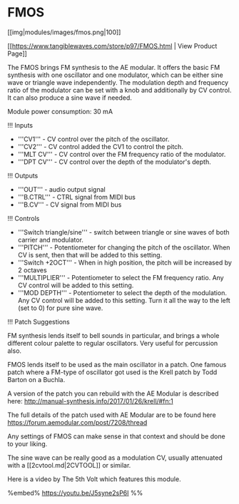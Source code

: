 # FMOS
[[img|modules/images/fmos.png|100]]

[[https://www.tangiblewaves.com/store/p97/FMOS.html | View Product Page]]

The FMOS brings FM synthesis to the AE modular. It offers the basic FM synthesis with one oscillator and one modulator, which can be either sine wave or triangle wave independently. The modulation depth and frequency ratio of the modulator can be set with a knob and additionally by CV control. It can also produce a sine wave if needed.

Module power consumption: 30 mA

!!! Inputs
* '''CV1''' - CV control over the pitch of the oscillator.
* '''CV2''' - CV control added the CV1 to control the pitch.
* '''MLT CV''' - CV control over the FM frequency ratio of the modulator.
* '''DPT CV''' - CV control over the depth of the modulator's depth.

!!! Outputs
* '''OUT''' - audio output signal
* '''B.CTRL''' - CTRL signal from MIDI bus
* '''B.CV''' - CV signal from MIDI bus

!!! Controls
* '''Switch triangle/sine''' - switch between triangle or sine waves of both carrier and modulator.
* '''PITCH''' - Potentiometer for changing the pitch of the oscillator. When CV is sent, then that will be added to this setting.
* '''Switch +2OCT''' - When in high position, the pitch will be increased by 2 octaves
* '''MULTIPLIER''' - Potentiometer to select the FM frequency ratio. Any CV control will be added to this setting.
* '''MOD DEPTH''' - Potentiometer to select the depth of the modulation. Any CV control will be added to this setting. Turn it all the way to the left (set to 0) for pure sine wave.

!!! Patch Suggestions

FM synthesis lends itself to bell sounds in particular, and brings a whole different colour palette to regular oscillators. Very useful for percussion also.

FMOS lends itself to be used as the main oscillator in a patch. One famous patch where a FM-type of oscillator got used is the Krell patch by Todd Barton on a Buchla.

A version of the patch you can rebuild with the AE Modular is described here:
http://manual-synthesis.info/2017/01/26/krell/#fn:1 

The full details of the patch used with AE Modular are to be found here
https://forum.aemodular.com/post/7208/thread 

Any settings of FMOS can make sense in that context and should be done to your liking.

The sine wave can be really good as a modulation CV, usually attenuated with a [[2cvtool.md|2CVTOOL]] or similar. 

Here is a video by The 5th Volt which features this module.

%embed% https://youtu.be/J5syne2sP6I %%
